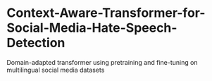 # Context-Aware-Transformer-for-Social-Media-Hate-Speech-Detection
Domain-adapted transformer using pretraining and fine-tuning on multilingual social media datasets

